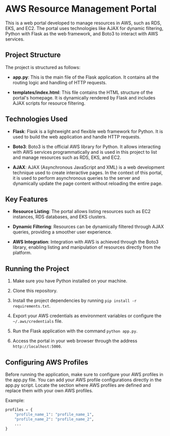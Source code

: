 # AWS Resource Management Portal

This is a web portal developed to manage resources in AWS, such as RDS, EKS, and EC2. The portal uses technologies like AJAX for dynamic filtering, Python with Flask as the web framework, and Boto3 to interact with AWS services.

## Project Structure

The project is structured as follows:

- **app.py**: This is the main file of the Flask application. It contains all the routing logic and handling of HTTP requests.

- **templates/index.html**: This file contains the HTML structure of the portal's homepage. It is dynamically rendered by Flask and includes AJAX scripts for resource filtering.

## Technologies Used

- **Flask**: Flask is a lightweight and flexible web framework for Python. It is used to build the web application and handle HTTP requests.

- **Boto3**: Boto3 is the official AWS library for Python. It allows interacting with AWS services programmatically and is used in this project to list and manage resources such as RDS, EKS, and EC2.

- **AJAX**: AJAX (Asynchronous JavaScript and XML) is a web development technique used to create interactive pages. In the context of this portal, it is used to perform asynchronous queries to the server and dynamically update the page content without reloading the entire page.

## Key Features

- **Resource Listing**: The portal allows listing resources such as EC2 instances, RDS databases, and EKS clusters.

- **Dynamic Filtering**: Resources can be dynamically filtered through AJAX queries, providing a smoother user experience.

- **AWS Integration**: Integration with AWS is achieved through the Boto3 library, enabling listing and manipulation of resources directly from the platform.

## Running the Project

1. Make sure you have Python installed on your machine.

2. Clone this repository.

3. Install the project dependencies by running `pip install -r requirements.txt`.

4. Export your AWS credentials as environment variables or configure the `~/.aws/credentials` file.

5. Run the Flask application with the command `python app.py`.

6. Access the portal in your web browser through the address `http://localhost:5000`.

## Configuring AWS Profiles

Before running the application, make sure to configure your AWS profiles in the app.py file. You can add your AWS profile configurations directly in the app.py script. Locate the section where AWS profiles are defined and replace them with your own AWS profiles.

Example:

```python
profiles = {
    "profile_name_1": "profile_name_1",
    "profile_name_2": "profile_name_2",
    ...
}
